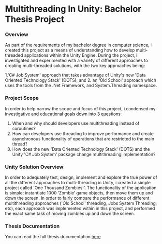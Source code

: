 # Multithreading In Unity: Bachelor Thesis Project
### Overview
As part of the requirements of my bachelor degree in computer science, i created this project as a means of understanding how to develop multi-threaded applications within the Unity Engine. 
During the project, i investigated and experimented with a variety of different approaches to creating multi-threaded solutions, with the two key approaches being:

1.'C# Job System' approach that takes advantage of Unity's new 'Data Oriented Technology Stack' (DOTS), and
2. an 'Old School' approach which uses the tools from the .Net Framework, and System.Threading namespace.

### Project Scope
In order to help narrow the scope and focus of this project, i condensed my investigative and educational goals down into 3 questions:

1. When and why should developers use multithreading instead of coroutines?
2. How can developers use threading to improve performance and create
asynchronous functionality of operations that are restricted to the main thread?
3. How does the new 'Data Oriented Technology Stack' (DOTS) and the Unity 'C# Job
System' package change multithreading implementation?

### Unity Solution Overview
In order to adequately test, design, implement and explore the true power of all the different approaches to multi-threading in Unity, i created a simple project called 'One Thousand Zombies!'. The functionality of the application is simple: instantiate 1000 'Zombie' game objects, then move them up and down the screen. 
In order to fairly compare the performance of different multithreading approaches ('Old School' threading, Jobs System Threading, etc), each approach was implemented within in this project, and performed the exact same task of moving zombies up and down the screen.

### Thesis Documentation
You can read the full thesis documentation [here](Thesis%20Documentation/Will.Blackney.Synopsis.Final.Draft.pdf)
